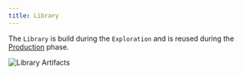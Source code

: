 ```yaml
---
title: Library
---
```


The `Library` is build during the `Exploration` and is reused during the [Production](/docs/why/exploration-to-production) phase.

![Library Artifacts](/images/datalayer/library-artifacts.svg "Library Artifacts")
